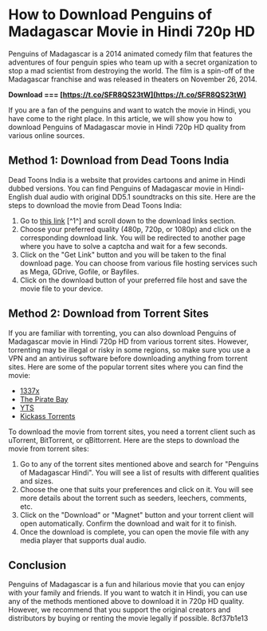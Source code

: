 
 
# How to Download Penguins of Madagascar Movie in Hindi 720p HD
 
Penguins of Madagascar is a 2014 animated comedy film that features the adventures of four penguin spies who team up with a secret organization to stop a mad scientist from destroying the world. The film is a spin-off of the Madagascar franchise and was released in theaters on November 26, 2014.
 
**Download === [https://t.co/SFR8QS23tW](https://t.co/SFR8QS23tW)**


 
If you are a fan of the penguins and want to watch the movie in Hindi, you have come to the right place. In this article, we will show you how to download Penguins of Madagascar movie in Hindi 720p HD quality from various online sources.
 
## Method 1: Download from Dead Toons India
 
Dead Toons India is a website that provides cartoons and anime in Hindi dubbed versions. You can find Penguins of Madagascar movie in Hindi-English dual audio with original DD5.1 soundtracks on this site. Here are the steps to download the movie from Dead Toons India:
 
1. Go to [this link](https://www.deadtoons.co/penguins-of-madagascar-2014-movie-hindi-english-dual-audio-download-480p-720p-1080p-hd/) [^1^] and scroll down to the download links section.
2. Choose your preferred quality (480p, 720p, or 1080p) and click on the corresponding download link. You will be redirected to another page where you have to solve a captcha and wait for a few seconds.
3. Click on the "Get Link" button and you will be taken to the final download page. You can choose from various file hosting services such as Mega, GDrive, Gofile, or Bayfiles.
4. Click on the download button of your preferred file host and save the movie file to your device.

## Method 2: Download from Torrent Sites
 
If you are familiar with torrenting, you can also download Penguins of Madagascar movie in Hindi 720p HD from various torrent sites. However, torrenting may be illegal or risky in some regions, so make sure you use a VPN and an antivirus software before downloading anything from torrent sites. Here are some of the popular torrent sites where you can find the movie:

- [1337x](https://1337x.to/search/Penguins+of+Madagascar+Hindi/1/)
- [The Pirate Bay](https://thepiratebay.org/search.php?q=Penguins+of+Madagascar+Hindi)
- [YTS](https://yts.mx/movies/penguins-of-madagascar-2014)
- [Kickass Torrents](https://katcr.co/search/Penguins%20of%20Madagascar%20Hindi/)

To download the movie from torrent sites, you need a torrent client such as uTorrent, BitTorrent, or qBittorrent. Here are the steps to download the movie from torrent sites:

1. Go to any of the torrent sites mentioned above and search for "Penguins of Madagascar Hindi". You will see a list of results with different qualities and sizes.
2. Choose the one that suits your preferences and click on it. You will see more details about the torrent such as seeders, leechers, comments, etc.
3. Click on the "Download" or "Magnet" button and your torrent client will open automatically. Confirm the download and wait for it to finish.
4. Once the download is complete, you can open the movie file with any media player that supports dual audio.

## Conclusion
 
Penguins of Madagascar is a fun and hilarious movie that you can enjoy with your family and friends. If you want to watch it in Hindi, you can use any of the methods mentioned above to download it in 720p HD quality. However, we recommend that you support the original creators and distributors by buying or renting the movie legally if possible.
 8cf37b1e13
 
